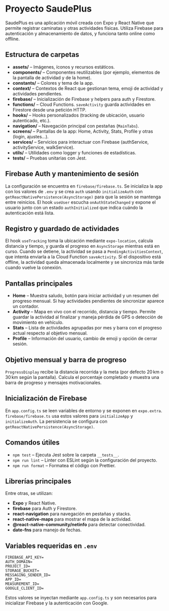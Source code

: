 # Proyecto SaudePlus

SaudePlus es una aplicación móvil creada con Expo y React Native que permite registrar caminatas y otras actividades físicas. Utiliza Firebase para autenticación y almacenamiento de datos, y funciona tanto online como offline.

## Estructura de carpetas

- **assets/** – Imágenes, íconos y recursos estáticos.
- **components/** – Componentes reutilizables (por ejemplo, elementos de la pantalla de actividad y de la home).
- **constants/** – Colores y tema de la app.
- **context/** – Contextos de React que gestionan tema, emoji de actividad y actividades pendientes.
- **firebase/** – Inicialización de Firebase y helpers para auth y Firestore.
- **functions/** – Cloud Functions. `saveActivity` guarda actividades en Firestore desde una petición HTTP.
- **hooks/** – Hooks personalizados (tracking de ubicación, usuario autenticado, etc.).
- **navigation/** – Navegación principal con pestañas (`MainTabs`).
- **screens/** – Pantallas de la app: Home, Activity, Stats, Profile y otras (login, ajustes...).
- **services/** – Servicios para interactuar con Firebase (authService, activityService, walkService).
- **utils/** – Utilidades como logger y funciones de estadísticas.
- ****tests**/** – Pruebas unitarias con Jest.

## Firebase Auth y mantenimiento de sesión

La configuración se encuentra en `firebase/firebase.ts`. Se inicializa la app con los valores de `.env` y se crea `auth` usando `initializeAuth` con `getReactNativePersistence(AsyncStorage)` para que la sesión se mantenga entre reinicios. El hook `useUser` escucha `onAuthStateChanged` y expone el usuario junto con un estado `authInitialized` que indica cuándo la autenticación está lista.

## Registro y guardado de actividades

El hook `useTracking` toma la ubicación mediante `expo-location`, calcula distancia y tiempo, y guarda el progreso en `AsyncStorage` mientras está en curso. Cuando se detiene, la actividad se pasa a `PendingActivitiesContext`, que intenta enviarla a la Cloud Function `saveActivity`. Si el dispositivo está offline, la actividad queda almacenada localmente y se sincroniza más tarde cuando vuelve la conexión.

## Pantallas principales

- **Home** – Muestra saludo, botón para iniciar actividad y un resumen del progreso mensual. Si hay actividades pendientes de sincronizar aparece un contador.
- **Activity** – Mapa en vivo con el recorrido, distancia y tiempo. Permite guardar la actividad al finalizar y maneja pérdida de GPS o detección de movimiento en vehículo.
- **Stats** – Lista de actividades agrupadas por mes y barra con el progreso actual respecto al objetivo mensual.
- **Profile** – Información del usuario, cambio de emoji y opción de cerrar sesión.

## Objetivo mensual y barra de progreso

`ProgressDisplay` recibe la distancia recorrida y la meta (por defecto 20 km o 30 km según la pantalla). Calcula el porcentaje completado y muestra una barra de progreso y mensajes motivacionales.

## Inicialización de Firebase

En `app.config.ts` se leen variables de entorno y se exponen en `expo.extra`. `firebase/firebase.ts` usa estos valores para `initializeApp` y `initializeAuth`. La persistencia se configura con `getReactNativePersistence(AsyncStorage)`.

## Comandos útiles

- `npm test` – Ejecuta Jest sobre la carpeta `__tests__`.
- `npm run lint` – Linter con ESLint según la configuración del proyecto.
- `npm run format` – Formatea el código con Prettier.

## Librerías principales

Entre otras, se utilizan:

- **Expo** y React Native.
- **firebase** para Auth y Firestore.
- **react-navigation** para navegación en pestañas y stacks.
- **react-native-maps** para mostrar el mapa de la actividad.
- **@react-native-community/netinfo** para detectar conectividad.
- **date-fns** para manejo de fechas.

## Variables requeridas en `.env`

```
FIREBASE_API_KEY=
AUTH_DOMAIN=
PROJECT_ID=
STORAGE_BUCKET=
MESSAGING_SENDER_ID=
APP_ID=
MEASUREMENT_ID=
GOOGLE_CLIENT_ID=
```

Estos valores se inyectan mediante `app.config.ts` y son necesarios para inicializar Firebase y la autenticación con Google.
